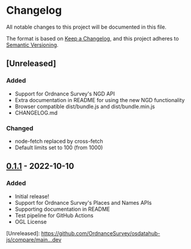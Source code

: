# Changelog
All notable changes to this project will be documented in this file.

The format is based on [Keep a Changelog](https://keepachangelog.com/en/1.0.0/),
and this project adheres to [Semantic Versioning](https://semver.org/spec/v2.0.0.html).

## [Unreleased]

### Added
- Support for Ordnance Survey's NGD API
- Extra documentation in README for using the new NGD functionality
- Browser compatible dist/bundle.js and dist/bundle.min.js
- CHANGELOG.md

### Changed
- node-fetch replaced by cross-fetch
- Default limits set to 100 (from 1000)

## [0.1.1](https://github.com/OrdnanceSurvey/osdatahub-js/releases/tag/v0.1.1) - 2022-10-10

### Added
- Initial release!
- Support for Ordnance Survey's Places and Names APIs
- Supporting documentation in README
- Test pipeline for GitHub Actions
- OGL License


[Unreleased]: [https://github.com/OrdnanceSurvey/osdatahub-js/compare/main...dev ](https://github.com/OrdnanceSurvey/osdatahub-js/compare/main...dev)